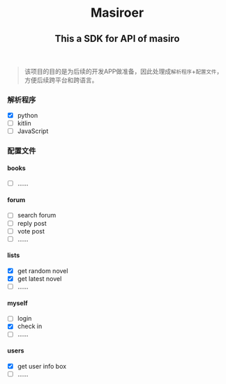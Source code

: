 # <p align="center">Masiroer</p>
## <p align="center">This a SDK for API of masiro</p>
</br>

> 该项目的目的是为后续的开发APP做准备，因此处理成`解析程序`+`配置文件`，方便后续跨平台和跨语言。  

### 解析程序
- [x] python  
- [ ] kitlin  
- [ ] JavaScript

### 配置文件
#### books
- [ ] ......

#### forum
- [ ] search forum
- [ ] reply post
- [ ] vote post
- [ ] ......

#### lists
- [x] get random novel
- [x] get latest novel
- [ ] ......

#### myself
- [ ] login
- [x] check in
- [ ] ......

#### users
- [x] get user info box
- [ ] ......
